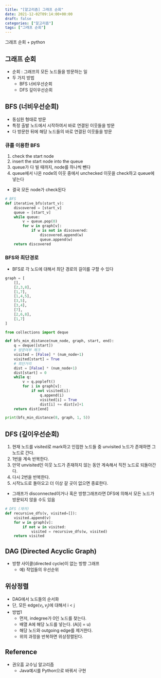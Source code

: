 ```yaml
---
title: "[알고리즘] 그래프 순회"
date: 2021-12-02T09:14:00+00:00
draft: false
categories: ["알고리즘"]
tags: ["그래프 순회"]
---
```


그래프 순회 + python

<!--more-->

## 그래프 순회
- 순회 : 그래프의 모든 노드들을 방문하는 일
- 두 가지 방법
  - BFS 너비우선순회 
  - DFS 깊이우선순회

## BFS (너비우선순회)
- 동심원 형태로 방문
- 특정 출발 노드에서 시작하여서 바로 연결된 이웃들을 방문
- 다 방문한 뒤에 해당 노드들의 바로 연결된 이웃들을 방문

### 큐를 이용한 BFS
1. check the start node
2. insert the start node into the queue
3. queue가 다 빌 때까지, node를 하나씩 뺀다
4. queue에서 나온 node의 이웃 중에서 unchecked 이웃을 check하고 queue에 넣는다
- 결국 모든 node가 check된다

```python
# BFS
def iterative_bfs(start_v):
    discovered = [start_v]
    queue = [start_v]
    while queue:
        v = queue.pop(0)
        for w in graph[v]:
            if w is not in discovered:
                discovered.append(w)
                queue.append(w)
    return discovered
```

### BFS와 최단경로
- BFS로 각 노드에 대해서 최단 경로의 길이를 구할 수 있다

```python
graph = [
    [],
    [2,3,8],
    [1,7],
    [1,4,5],
    [3,5],
    [3,4],
    [7],
    [2,6,8],
    [1,7]
]

from collections import deque

def bfs_min_distance(num_node, graph, start, end):
    q = deque([start])
    # 방문여부 체크
    visited = [False] * (num_node+1)
    visited[start] = True
    # 최단거리
    dist = [False] * (num_node+1)
    dist[start] = 0
    while q:
        v = q.popleft()
        for i in graph[v]:
            if not visited[i]:
                q.append(i)
                visited[i] = True
                dist[i] += dist[v]+1
    return dist[end]

print(bfs_min_distance(8, graph, 1, 5))
```

## DFS (깊이우선순회)

1. 현재 노드를 visited로 mark하고 인접한 노드들 중 unvisited 노드가 존재하면 그 노드로 간다.
2. 1번을 계속 반복한다.
3. 만약 unvisited인 이웃 노드가 존재하지 않는 동안 계속해서 직전 노드로 되돌아간다.
4. 다시 2번을 반복한다.
5. 시작노드로 돌아오고 더 이상 갈 곳이 없으면 종료한다.
- 그래프가 disconnected이거나 혹은 방향그래프라면 DFS에 의해서 모든 노드가 방문되지 않을 수도 있음

```python
# DFS (재귀)
def recursive_dfs(v, visited=[]):
    visited.append(v)
    for w in graph[v]:
        if not w in visited:
            visited = recursive_dfs(w, visited)
    return visited
```

## DAG (Directed Acyclic Graph)
- 방향 사이클(directed cycle)이 없는 방향 그래프
  - 예) 작업들의 우선순위
  
## 위상정렬
- DAG에서 노드들의 순서화
- 단, 모든 edge$(v_i ,v_j)$에 대해서 i < j
- 방법1
  - 먼저, indegree가 0인 노드를 찾는다.
  - 배열 A에 해당 노드를 넣는다. (A[i] = u)
  - 해당 노드와 outgoing edge를 제거한다.
  - 위의 과정을 반복하면 위상정렬된다.

## Reference
- 권오흠 교수님 알고리즘
  - Java예시를 Python으로 바꿔서 구현